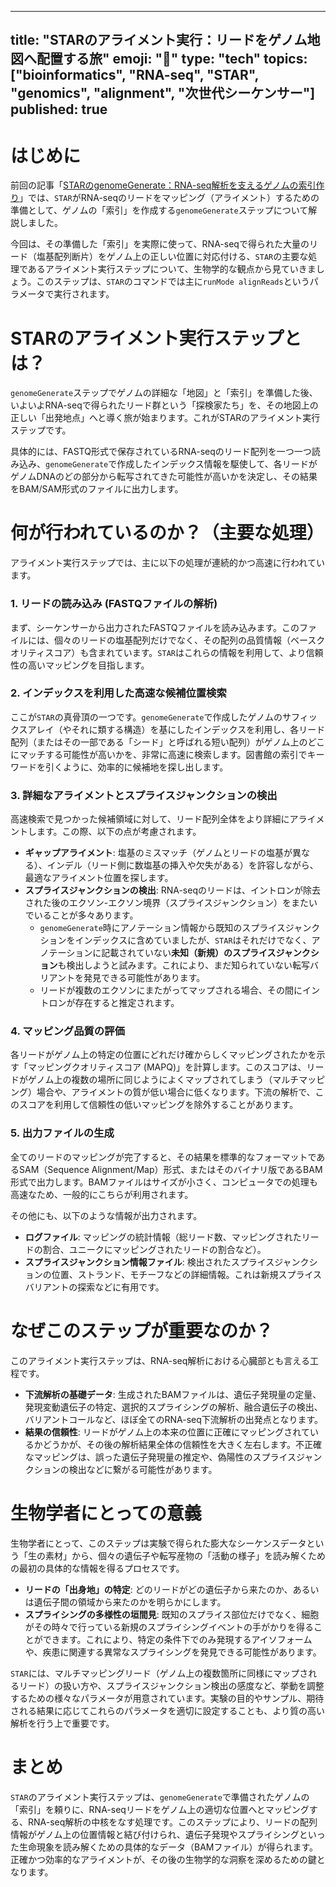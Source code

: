 -----

## title: "STARのアライメント実行：リードをゲノム地図へ配置する旅" emoji: "🧭" type: "tech" topics: ["bioinformatics", "RNA-seq", "STAR", "genomics", "alignment", "次世代シーケンサー"] published: true

# はじめに

前回の記事「[STARのgenomeGenerate：RNA-seq解析を支えるゲノムの索引作り](https://www.google.com/search?q=%E3%81%93%E3%81%93%E3%81%AB%E5%89%8D%E5%9B%9E%E3%81%AE%E8%A8%98%E4%BA%8B%E3%81%AEZenn%E3%83%AA%E3%83%B3%E3%82%AF%E3%82%92%E6%8C%BF%E5%85%A5%E6%83%B3%E5%AE%9A)」では、`STAR`がRNA-seqのリードをマッピング（アライメント）するための準備として、ゲノムの「索引」を作成する`genomeGenerate`ステップについて解説しました。

今回は、その準備した「索引」を実際に使って、RNA-seqで得られた大量のリード（塩基配列断片）をゲノム上の正しい位置に対応付ける、`STAR`の主要な処理であるアライメント実行ステップについて、生物学的な観点から見ていきましょう。このステップは、`STAR`のコマンドでは主に`runMode alignReads`というパラメータで実行されます。

# STARのアライメント実行ステップとは？

`genomeGenerate`ステップでゲノムの詳細な「地図」と「索引」を準備した後、いよいよRNA-seqで得られたリード群という「探検家たち」を、その地図上の正しい「出発地点」へと導く旅が始まります。これがSTARのアライメント実行ステップです。

具体的には、FASTQ形式で保存されているRNA-seqのリード配列を一つ一つ読み込み、`genomeGenerate`で作成したインデックス情報を駆使して、各リードがゲノムDNAのどの部分から転写されてきた可能性が高いかを決定し、その結果をBAM/SAM形式のファイルに出力します。

# 何が行われているのか？（主要な処理）

アライメント実行ステップでは、主に以下の処理が連続的かつ高速に行われています。

### 1\. リードの読み込み (FASTQファイルの解析)

まず、シーケンサーから出力されたFASTQファイルを読み込みます。このファイルには、個々のリードの塩基配列だけでなく、その配列の品質情報（ベースクオリティスコア）も含まれています。`STAR`はこれらの情報を利用して、より信頼性の高いマッピングを目指します。

### 2\. インデックスを利用した高速な候補位置検索

ここが`STAR`の真骨頂の一つです。`genomeGenerate`で作成したゲノムのサフィックスアレイ（やそれに類する構造）を基にしたインデックスを利用し、各リード配列（またはその一部である「シード」と呼ばれる短い配列）がゲノム上のどこにマッチする可能性が高いかを、非常に高速に検索します。図書館の索引でキーワードを引くように、効率的に候補地を探し出します。

### 3\. 詳細なアライメントとスプライスジャンクションの検出

高速検索で見つかった候補領域に対して、リード配列全体をより詳細にアライメントします。この際、以下の点が考慮されます。

  * **ギャップアライメント**: 塩基のミスマッチ（ゲノムとリードの塩基が異なる）、インデル（リード側に数塩基の挿入や欠失がある）を許容しながら、最適なアライメント位置を探します。
  * **スプライスジャンクションの検出**: RNA-seqのリードは、イントロンが除去された後のエクソン-エクソン境界（スプライスジャンクション）をまたいでいることが多々あります。
      * `genomeGenerate`時にアノテーション情報から既知のスプライスジャンクションをインデックスに含めていましたが、`STAR`はそれだけでなく、アノテーションに記載されていない**未知（新規）のスプライスジャンクション**も検出しようと試みます。これにより、まだ知られていない転写バリアントを発見できる可能性があります。
      * リードが複数のエクソンにまたがってマップされる場合、その間にイントロンが存在すると推定されます。

### 4\. マッピング品質の評価

各リードがゲノム上の特定の位置にどれだけ確からしくマッピングされたかを示す「マッピングクオリティスコア (MAPQ)」を計算します。このスコアは、リードがゲノム上の複数の場所に同じようによくマップされてしまう（マルチマッピング）場合や、アライメントの質が低い場合に低くなります。下流の解析で、このスコアを利用して信頼性の低いマッピングを除外することがあります。

### 5\. 出力ファイルの生成

全てのリードのマッピングが完了すると、その結果を標準的なフォーマットであるSAM（Sequence Alignment/Map）形式、またはそのバイナリ版であるBAM形式で出力します。BAMファイルはサイズが小さく、コンピュータでの処理も高速なため、一般的にこちらが利用されます。

その他にも、以下のような情報が出力されます。

  * **ログファイル**: マッピングの統計情報（総リード数、マッピングされたリードの割合、ユニークにマッピングされたリードの割合など）。
  * **スプライスジャンクション情報ファイル**: 検出されたスプライスジャンクションの位置、ストランド、モチーフなどの詳細情報。これは新規スプライスバリアントの探索などに有用です。

# なぜこのステップが重要なのか？

このアライメント実行ステップは、RNA-seq解析における心臓部とも言える工程です。

  * **下流解析の基礎データ**: 生成されたBAMファイルは、遺伝子発現量の定量、発現変動遺伝子の特定、選択的スプライシングの解析、融合遺伝子の検出、バリアントコールなど、ほぼ全てのRNA-seq下流解析の出発点となります。
  * **結果の信頼性**: リードがゲノム上の本来の位置に正確にマッピングされているかどうかが、その後の解析結果全体の信頼性を大きく左右します。不正確なマッピングは、誤った遺伝子発現量の推定や、偽陽性のスプライスジャンクションの検出などに繋がる可能性があります。

# 生物学者にとっての意義

生物学者にとって、このステップは実験で得られた膨大なシーケンスデータという「生の素材」から、個々の遺伝子や転写産物の「活動の様子」を読み解くための最初の具体的な情報を得るプロセスです。

  * **リードの「出身地」の特定**: どのリードがどの遺伝子から来たのか、あるいは遺伝子間の領域から来たのかを明らかにします。
  * **スプライシングの多様性の垣間見**: 既知のスプライス部位だけでなく、細胞がその時々で行っている新規のスプライシングイベントの手がかりを得ることができます。これにより、特定の条件下でのみ発現するアイソフォームや、疾患に関連する異常なスプライシングを発見できる可能性があります。

`STAR`には、マルチマッピングリード（ゲノム上の複数箇所に同様にマップされるリード）の扱い方や、スプライスジャンクション検出の感度など、挙動を調整するための様々なパラメータが用意されています。実験の目的やサンプル、期待される結果に応じてこれらのパラメータを適切に設定することも、より質の高い解析を行う上で重要です。

# まとめ

`STAR`のアライメント実行ステップは、`genomeGenerate`で準備されたゲノムの「索引」を頼りに、RNA-seqリードをゲノム上の適切な位置へとマッピングする、RNA-seq解析の中核をなす処理です。このステップにより、リードの配列情報がゲノム上の位置情報と結び付けられ、遺伝子発現やスプライシングといった生命現象を読み解くための具体的なデータ（BAMファイル）が得られます。正確かつ効率的なアライメントが、その後の生物学的な洞察を深めるための鍵となります。
